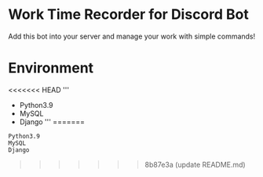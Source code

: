 # Work Time Recorder for Discord Bot

Add this bot into your server and manage your work with simple commands!

# Environment
<<<<<<< HEAD
'''
- Python3.9
- MySQL
- Django
'''
=======
```
Python3.9
MySQL
Django
```
>>>>>>> 8b87e3a (update README.md)

